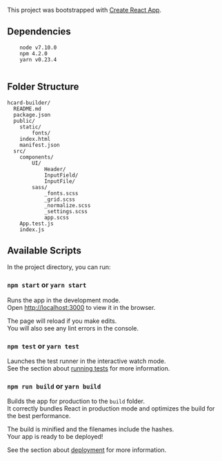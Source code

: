 This project was bootstrapped with [Create React App](https://github.com/facebookincubator/create-react-app).

## Dependencies

```
    node v7.10.0
    npm 4.2.0
    yarn v0.23.4
    
```

## Folder Structure

```
hcard-builder/
  README.md
  package.json
  public/
    static/
        fonts/
    index.html
    manifest.json
  src/
    components/
        UI/
            Header/
            InputField/
            InputFile/
        sass/
            _fonts.scss
            _grid.scss
            _normalize.scss
            _settings.scss
            app.scss
    App.test.js
    index.js
```

## Available Scripts

In the project directory, you can run:

### `npm start` or `yarn start`

Runs the app in the development mode.<br>
Open [http://localhost:3000](http://localhost:3000) to view it in the browser.

The page will reload if you make edits.<br>
You will also see any lint errors in the console.

### `npm test` or `yarn test`

Launches the test runner in the interactive watch mode.<br>
See the section about [running tests](#running-tests) for more information.

### `npm run build` or `yarn build`

Builds the app for production to the `build` folder.<br>
It correctly bundles React in production mode and optimizes the build for the best performance.

The build is minified and the filenames include the hashes.<br>
Your app is ready to be deployed!

See the section about [deployment](#deployment) for more information.
